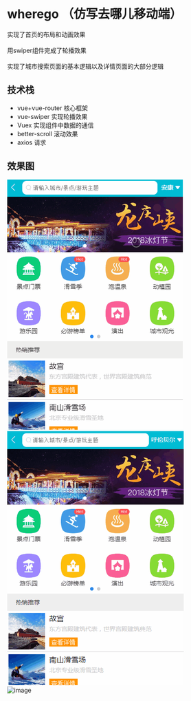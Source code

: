  wherego （仿写去哪儿移动端）
 =============
  实现了首页的布局和动画效果<br>
  <br>
  用swiper组件完成了轮播效果<br>
  <br>
  实现了城市搜索页面的基本逻辑以及详情页面的大部分逻辑

## 技术栈
* vue+vue-router 核心框架<br>
* vue-swiper  实现轮播效果<br>
* Vuex  实现组件中数据的通信<br>
* better-scroll 滚动效果<br>
* axios 请求<br>
  
## 效果图
![image](https://github.com/maoyaoya/wherego/blob/master/static/display/show-home.gif)<br>
![image](https://github.com/maoyaoya/wherego/blob/master/static/display/show-alpha.gif)<br>
![image](https://github.com/maoyaoya/wherego/blob/master/static/display/show-details.gif)<br>

